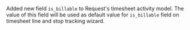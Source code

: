 Added new field `is_billable` to Request's timesheet activity model.
The value of this field will be used as default value for `is_billable`
field on timesheet line and stop tracking wizard.

